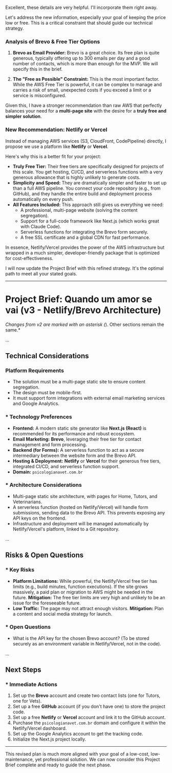 Excellent, these details are very helpful. I'll incorporate them right away.

Let's address the new information, especially your goal of keeping the price low or free. This is a critical constraint that should guide our technical strategy.

### Analysis of Brevo & Free Tier Options

1.  **Brevo as Email Provider:** Brevo is a great choice. Its free plan is quite generous, typically offering up to 300 emails per day and a good number of contacts, which is more than enough for the MVP. We will specify this in the brief.

2.  **The "Free as Possible" Constraint:** This is the most important factor. While the AWS Free Tier is powerful, it can be complex to manage and carries a risk of small, unexpected costs if you exceed a limit or a service is misconfigured.

Given this, I have a stronger recommendation than raw AWS that perfectly balances your need for a **multi-page site** with the desire for a **truly free and simpler solution**.

### New Recommendation: Netlify or Vercel

Instead of managing AWS services (S3, CloudFront, CodePipeline) directly, I propose we use a platform like **Netlify** or **Vercel**.

Here's why this is a better fit for your project:

* **Truly Free Tier:** Their free tiers are specifically designed for projects of this scale. You get hosting, CI/CD, and serverless functions with a very generous allowance that is highly unlikely to generate costs.
* **Simplicity and Speed:** They are dramatically simpler and faster to set up than a full AWS pipeline. You connect your code repository (e.g., from GitHub), and they handle the entire build and deployment process automatically on every push.
* **All Features Included:** This approach still gives us everything we need:
    * A professional, multi-page website (solving the content segregation).
    * Support for a full-code framework like Next.js (which works great with Claude Code).
    * Serverless functions for integrating the Brevo form securely.
    * A free SSL certificate and a global CDN for fast performance.

In essence, Netlify/Vercel provides the power of the AWS infrastructure but wrapped in a much simpler, developer-friendly package that is optimized for cost-effectiveness.

I will now update the Project Brief with this refined strategy. It's the optimal path to meet all your stated goals.

---

# **Project Brief: Quando um amor se vai (v3 - Netlify/Brevo Architecture)**

*Changes from v2 are marked with an asterisk (*). Other sections remain the same.*

...

## Technical Considerations

### Platform Requirements
- The solution must be a multi-page static site to ensure content segregation.
- The design must be mobile-first.
- It must support form integrations with external email marketing services and Google Analytics.

### * Technology Preferences
- **Frontend:** A modern static site generator like **Next.js (React)** is recommended for its performance and robust ecosystem.
- **Email Marketing:** **Brevo**, leveraging their free tier for contact management and form processing.
- **Backend (for Forms):** A serverless function to act as a secure intermediary between the website form and the Brevo API.
- **Hosting & Deployment:** **Netlify** or **Vercel** for their generous free tiers, integrated CI/CD, and serverless function support.
- **Domain:** `psicologianavet.com.br`

### * Architecture Considerations
- Multi-page static site architecture, with pages for Home, Tutors, and Veterinarians.
- A serverless function (hosted on Netlify/Vercel) will handle form submissions, sending data to the Brevo API. This prevents exposing any API keys on the frontend.
- Infrastructure and deployment will be managed automatically by Netlify/Vercel's platform, linked to a Git repository.

...

## Risks & Open Questions

### * Key Risks
- **Platform Limitations:** While powerful, the Netlify/Vercel free tier has limits (e.g., build minutes, function executions). If the site grows massively, a paid plan or migration to AWS might be needed in the future. **Mitigation:** The free tier limits are very high and unlikely to be an issue for the foreseeable future.
- **Low Traffic:** The page may not attract enough visitors. **Mitigation:** Plan a content and social media strategy for launch.

### * Open Questions
- What is the API key for the chosen Brevo account? (To be stored securely as an environment variable in Netlify/Vercel, not in the code).

...

## Next Steps

### * Immediate Actions
1.  Set up the **Brevo** account and create two contact lists (one for Tutors, one for Vets).
2.  Set up a free **GitHub** account (if you don't have one) to store the project code.
3.  Set up a free **Netlify** or **Vercel** account and link it to the GitHub account.
4.  Purchase the `psicologianavet.com.br` domain and configure it within the Netlify/Vercel dashboard.
5.  Set up the Google Analytics account to get the tracking code.
6.  Initialize the Next.js project locally.

---

This revised plan is much more aligned with your goal of a low-cost, low-maintenance, yet professional solution. We can now consider this Project Brief complete and ready to guide the next phase.